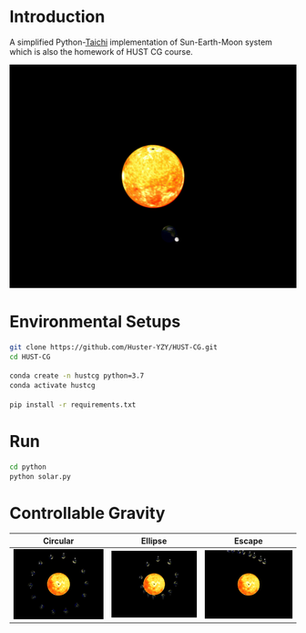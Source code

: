 # Introduction

A simplified Python-[Taichi](https://github.com/taichi-dev/taichi) implementation of Sun-Earth-Moon system which is also the homework of HUST CG course.

<p align=center>
 <img src=./imgs/out.gif>
</p>

# Environmental Setups
```bash
git clone https://github.com/Huster-YZY/HUST-CG.git
cd HUST-CG

conda create -n hustcg python=3.7 
conda activate hustcg

pip install -r requirements.txt
```

# Run
```bash
cd python
python solar.py
```

# Controllable Gravity

|Circular|Ellipse|Escape|
|--|--|--|
|<img src=./imgs/circular.png>|<img src=./imgs/ellipse.png>|<img src=./imgs/escape.png>|